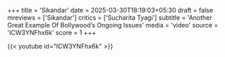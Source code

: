 +++
title = 'Sikandar'
date = 2025-03-30T18:19:03+05:30
draft = false
mreviews = ['Sikandar']
critics = ['Sucharita Tyagi']
subtitle = 'Another Great Example Of Bollywood’s Ongoing Issues'
media = 'video'
source = 'ICW3YNFhx6k'
score = 1
+++

{{< youtube id="ICW3YNFhx6k" >}}

